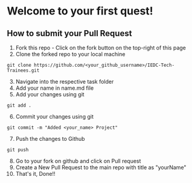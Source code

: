 # Welcome to your first quest!

## How to submit your Pull Request

1) Fork this repo - Click on the fork button on the top-right of this page
2) Clone the forked repo to your local machine
```
git clone https://github.com/<your_github_username>/IEDC-Tech-Trainees.git
```
3) Navigate into the respective task folder
4) Add your name in name.md file
5) Add your changes using git
```
git add .
```
6) Commit your changes using git
```
git commit -m "Added <your_name> Project"
```
7) Push the changes to Github
```
git push
```
8) Go to your fork on github and click on Pull request
9) Create a New Pull Request to the main repo with title as "yourName"
10) That's it, Done!!

